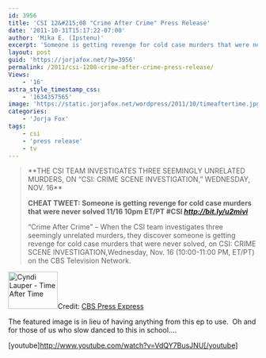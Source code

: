 ```yaml
---
id: 3956
title: 'CSI 12&#215;08 "Crime After Crime" Press Release'
date: '2011-10-31T15:17:22-07:00'
author: 'Mika E. (Ipstenu)'
excerpt: 'Someone is getting revenge for cold case murders that were never solved on November 16th''s episode of CSI.'
layout: post
guid: 'https://jorjafox.net/?p=3956'
permalink: /2011/csi-1208-crime-after-crime-press-release/
Views:
    - '16'
astra_style_timestamp_css:
    - '1634357565'
image: 'https://static.jorjafox.net/wordpress/2011/10/timeaftertime.jpg'
categories:
    - 'Jorja Fox'
tags:
    - csi
    - 'press release'
    - tv
---
```


<blockquote>**THE CSI TEAM INVESTIGATES THREE SEEMINGLY UNRELATED MURDERS, ON “CSI: CRIME SCENE INVESTIGATION,” WEDNESDAY, NOV. 16**

**CHEAT TWEET: Someone is getting revenge for cold case murders that were never solved 11/16 10pm ET/PT #CSI _<a href="http://bit.ly/u2mivi">http://bit.ly/u2mivi</a>_**

“Crime After Crime” – When the CSI team investigates three seemingly unrelated murders, they discover someone is getting revenge for cold case murders that were never solved, on CSI: CRIME SCENE INVESTIGATION,Wednesday, Nov. 16 (10:00-11:00 PM, ET/PT) on the CBS Television Network.</blockquote>
<img class="alignleft size-thumbnail wp-image-3957" title="Cyndi Lauper - Time After Time" src="//static.jorjafox.net/wordpress/2011/10/timeaftertime-210x140.jpg" alt="Cyndi Lauper - Time After Time" width="100" height="75" />Credit: <a href="http://www.cbspressexpress.com/cbs-entertainment/releases/view?id=29659">CBS Press Express</a>

The featured image is in lieu of having anything from this ep to use.  Oh and for those of us who slow danced to this in school....

[youtube]http://www.youtube.com/watch?v=VdQY7BusJNU[/youtube]
